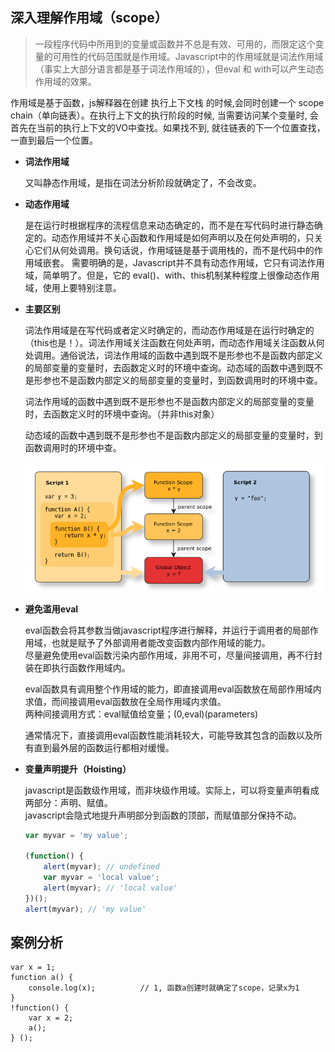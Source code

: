 ## 深入理解作用域（scope）

> 一段程序代码中所用到的变量或函数并不总是有效、可用的，而限定这个变量的可用性的代码范围就是作用域。Javascript中的作用域就是词法作用域（事实上大部分语言都是基于词法作用域的），但eval 和 with可以产生动态作用域的效果。

作用域是基于函数，js解释器在创建 执行上下文栈 的时候,会同时创建一个 scope chain（单向链表）。在执行上下文的执行阶段的时候, 当需要访问某个变量时, 会首先在当前的执行上下文的VO中查找。如果找不到, 就往链表的下一个位置查找，一直到最后一个位置。

* **词法作用域**

    又叫静态作用域，是指在词法分析阶段就确定了，不会改变。

* **动态作用域**

    是在运行时根据程序的流程信息来动态确定的，而不是在写代码时进行静态确定的。动态作用域并不关心函数和作用域是如何声明以及在何处声明的，只关心它们从何处调用。换句话说，作用域链是基于调用栈的，而不是代码中的作用域嵌套。
    需要明确的是，Javascript并不具有动态作用域，它只有词法作用域，简单明了。但是，它的 eval()、with、this机制某种程度上很像动态作用域，使用上要特别注意。

* **主要区别**

    词法作用域是在写代码或者定义时确定的，而动态作用域是在运行时确定的（this也是！）。词法作用域关注函数在何处声明，而动态作用域关注函数从何处调用。通俗说法，词法作用域的函数中遇到既不是形参也不是函数内部定义的局部变量的变量时，去函数定义时的环境中查询。动态域的函数中遇到既不是形参也不是函数内部定义的局部变量的变量时，到函数调用时的环境中查。

    词法作用域的函数中遇到既不是形参也不是函数内部定义的局部变量的变量时，去函数定义时的环境中查询。（并非this对象）

    动态域的函数中遇到既不是形参也不是函数内部定义的局部变量的变量时，到函数调用时的环境中查。

    ![作用域案例](../images/scope.png)

* **避免滥用eval** 

  eval函数会将其参数当做javascript程序进行解释，并运行于调用者的局部作用域，也就是赋予了外部调用者能改变函数内部作用域的能力。  
  尽量避免使用eval函数污染内部作用域，非用不可，尽量间接调用，再不行封装在即执行函数作用域内。  
  
  eval函数具有调用整个作用域的能力，即直接调用eval函数放在局部作用域内求值，而间接调用eval函数放在全局作用域内求值。  
  两种间接调用方式：eval赋值给变量；(0,eval)(parameters)  
  
  通常情况下，直接调用eval函数性能消耗较大，可能导致其包含的函数以及所有直到最外层的函数运行都相对缓慢。

* **变量声明提升（Hoisting）**

  javascript是函数级作用域，而非块级作用域。实际上，可以将变量声明看成两部分：声明、赋值。  
  javascript会隐式地提升声明部分到函数的顶部，而赋值部分保持不动。
  
  ```js
  var myvar = 'my value';  

  (function() {  
      alert(myvar); // undefined  
      var myvar = 'local value';  
      alert(myvar); // 'local value'
  })();
  alert(myvar); // 'my value'
  ```

## 案例分析

```
var x = 1;       
function a() {                
    console.log(x);          // 1, 函数a创建时就确定了scope，记录x为1
}      
!function() {             
    var x = 2;              
    a();       
} ();
```